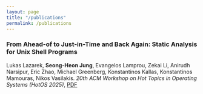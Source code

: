 ```yaml
---
layout: page
title: "/publications"
permalink: /publications
---
```

### From Ahead-of to Just-in-Time and Back Again: Static Analysis for Unix Shell Programs
Lukas Lazarek, **Seong-Heon Jung**, Evangelos Lamprou, Zekai Li, Anirudh Narsipur, Eric Zhao, Michael Greenberg, Konstantinos Kallas, Konstantinos Mamouras, Nikos Vasilakis.
*20th ACM Workshop on Hot Topics in Operating Systems (HotOS 2025)*, [PDF](https://sigops.org/s/conferences/hotos/2025/papers/hotos25-364.pdf)
